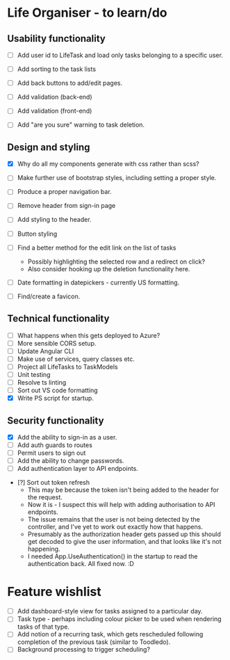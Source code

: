 # Life Organiser - to learn/do

## Usability functionality

- [ ] Add user id to LifeTask and load only tasks belonging to a specific user.
- [ ] Add sorting to the task lists
- [ ] Add back buttons to add/edit pages.
- [ ] Add validation (back-end)
- [ ] Add validation (front-end)
- [ ] Add "are you sure" warning to task deletion.


## Design and styling

- [X] Why do all my components generate with css rather than scss?
- [ ] Make further use of bootstrap styles, including setting a proper style.
- [ ] Produce a proper navigation bar.
- [ ] Remove header from sign-in page
- [ ] Add styling to the header.
- [ ] Button styling
- [ ] Find a better method for the edit link on the list of tasks 
	- Possibly highlighting the selected row and a redirect on click?
	- Also consider hooking up the deletion functionality here.
- [ ] Date formatting in datepickers - currently US formatting.
- [ ] Find/create a favicon.


## Technical functionality

- [ ] What happens when this gets deployed to Azure?
- [ ] More sensible CORS setup.
- [ ] Update Angular CLI
- [ ] Make use of services, query classes etc.
- [ ] Project all LifeTasks to TaskModels
- [ ] Unit testing
- [ ] Resolve ts linting
- [ ] Sort out VS code formatting
- [X] Write PS script for startup.

## Security functionality

- [X] Add the ability to sign-in as a user.
- [ ] Add auth guards to routes
- [ ] Permit users to sign out
- [ ] Add the ability to change passwords.
- [ ] Add authentication layer to API endpoints.
- [?] Sort out token refresh
	- This may be because the token isn't being added to the header for the request.
	- Now it is - I suspect this will help with adding authorisation to API endpoints.
	- The issue remains that the user is not being detected by the controller, and I've yet to work out exactly how that happens.
	- Presumably as the authorization header gets passed up this should get decoded to give the user information, and that looks like it's not happening.
	- I needed App.UseAuthentication() in the startup to read the authentication back. All fixed now. :D

# Feature wishlist

- [ ] Add dashboard-style view for tasks assigned to a particular day.
- [ ] Task type - perhaps including colour picker to be used when rendering tasks of that type.
- [ ] Add notion of a recurring task, which gets rescheduled following completion of the previous task (similar to Toodledo).
- [ ] Background processing to trigger scheduling?
